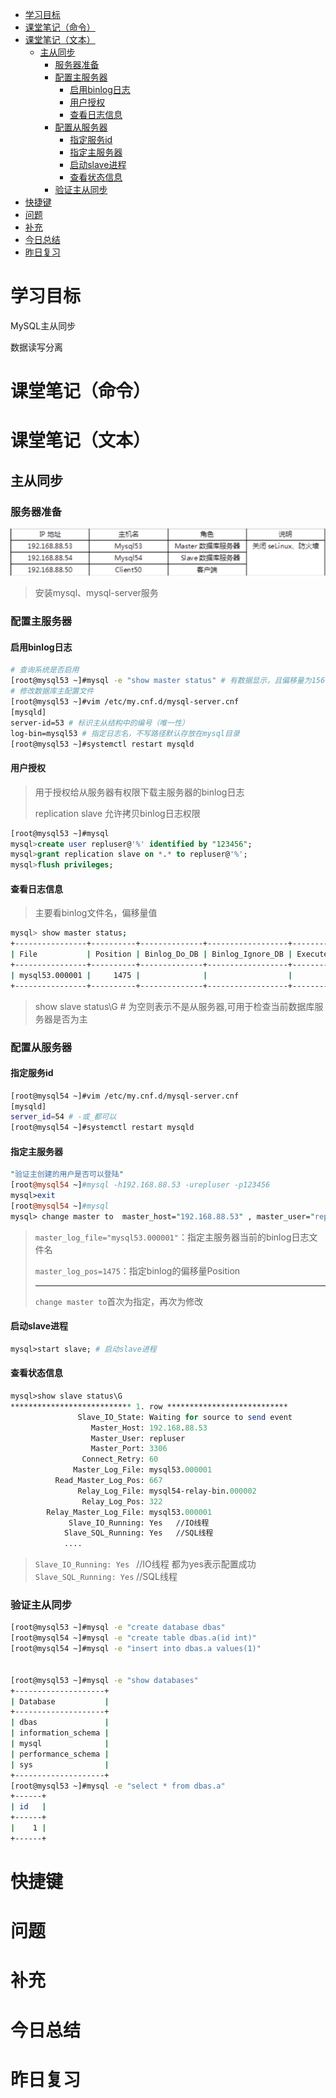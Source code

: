 - [学习目标](#学习目标)
- [课堂笔记（命令）](#课堂笔记命令)
- [课堂笔记（文本）](#课堂笔记文本)
  - [主从同步](#主从同步)
    - [服务器准备](#服务器准备)
    - [配置主服务器](#配置主服务器)
      - [启用binlog日志](#启用binlog日志)
      - [用户授权](#用户授权)
      - [查看日志信息](#查看日志信息)
    - [配置从服务器](#配置从服务器)
      - [指定服务id](#指定服务id)
      - [指定主服务器](#指定主服务器)
      - [启动slave进程](#启动slave进程)
      - [查看状态信息](#查看状态信息)
    - [验证主从同步](#验证主从同步)
- [快捷键](#快捷键)
- [问题](#问题)
- [补充](#补充)
- [今日总结](#今日总结)
- [昨日复习](#昨日复习)


# 学习目标

MySQL主从同步

数据读写分离

# 课堂笔记（命令）



# 课堂笔记（文本）

## 主从同步

### 服务器准备

![](../pic/dba/d7-1.png)

> 安装mysql、mysql-server服务

### 配置主服务器

#### 启用binlog日志

```sh
# 查询系统是否启用
[root@mysql53 ~]#mysql -e "show master status" # 有数据显示，且偏移量为156(默认是开启)
# 修改数据库主配置文件
[root@mysql53 ~]#vim /etc/my.cnf.d/mysql-server.cnf
[mysqld]
server-id=53 # 标识主从结构中的编号（唯一性）
log-bin=mysql53 # 指定日志名，不写路径默认存放在mysql目录
[root@mysql53 ~]#systemctl restart mysqld
```

#### 用户授权

> 用于授权给从服务器有权限下载主服务器的binlog日志
>
> replication slave  允许拷贝binlog日志权限

```sql
[root@mysql53 ~]#mysql
mysql>create user repluser@'%' identified by "123456";
mysql>grant replication slave on *.* to repluser@'%';
mysql>flush privileges;
```

#### 查看日志信息

> 主要看binlog文件名，偏移量值

```sh
mysql> show master status;
+----------------+----------+--------------+------------------+-------------------+
| File           | Position | Binlog_Do_DB | Binlog_Ignore_DB | Executed_Gtid_Set |
+----------------+----------+--------------+------------------+-------------------+
| mysql53.000001 |     1475 |              |                  |                   |
+----------------+----------+--------------+------------------+-------------------+
```

> show slave status\G  # 为空则表示不是从服务器,可用于检查当前数据库服务器是否为主
>

### 配置从服务器

#### 指定服务id

```sh
[root@mysql54 ~]#vim /etc/my.cnf.d/mysql-server.cnf
[mysqld]
server_id=54 # -或_都可以
[root@mysql54 ~]#systemctl restart mysqld
```

#### 指定主服务器

```perl
"验证主创建的用户是否可以登陆"
[root@mysql54 ~]#mysql -h192.168.88.53 -urepluser -p123456
mysql>exit
[root@mysql54 ~]#mysql
mysql> change master to  master_host="192.168.88.53" , master_user="repluser" , master_password="123456" ,master_log_file="mysql53.000001" , master_log_pos=1475;  # 指定主服务器的信息
```

> `master_log_file="mysql53.000001"`：指定主服务器当前的binlog日志文件名
>
> `master_log_pos=1475`：指定binlog的偏移量Position
>
> ------------
>
> `change master to`首次为指定，再次为修改

#### 启动slave进程

```perl
mysql>start slave; # 启动slave进程
```

#### 查看状态信息

```perl
mysql>show slave status\G
*************************** 1. row ***************************
               Slave_IO_State: Waiting for source to send event
                  Master_Host: 192.168.88.53
                  Master_User: repluser
                  Master_Port: 3306
                Connect_Retry: 60
              Master_Log_File: mysql53.000001
          Read_Master_Log_Pos: 667
               Relay_Log_File: mysql54-relay-bin.000002
                Relay_Log_Pos: 322
        Relay_Master_Log_File: mysql53.000001
             Slave_IO_Running: Yes   //IO线程
            Slave_SQL_Running: Yes   //SQL线程
            ....
```

> `Slave_IO_Running: Yes `  //IO线程  都为yes表示配置成功
> `Slave_SQL_Running: Yes`   //SQL线程

### 验证主从同步

```sh
[root@mysql53 ~]#mysql -e "create database dbas"
[root@mysql54 ~]#mysql -e "create table dbas.a(id int)"
[root@mysql54 ~]#mysql -e "insert into dbas.a values(1)"


[root@mysql53 ~]#mysql -e "show databases"
+--------------------+
| Database           |
+--------------------+
| dbas               |  
| information_schema |
| mysql              |
| performance_schema |
| sys                |
+--------------------+
[root@mysql53 ~]#mysql -e "select * from dbas.a"
+------+
| id   |
+------+
|    1 |
+------+
```



# 快捷键



# 问题



# 补充



# 今日总结



# 昨日复习